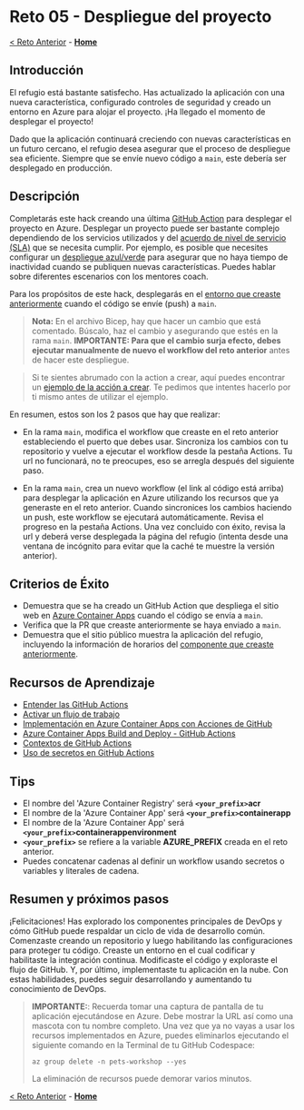 # Reto 05 - Despliegue del proyecto

[< Reto Anterior](./Challenge-04.md) - **[Home](../README.md)**

## Introducción

El refugio está bastante satisfecho. Has actualizado la aplicación con una nueva característica, configurado controles de seguridad y creado un entorno en Azure para alojar el proyecto. ¡Ha llegado el momento de desplegar el proyecto!

Dado que la aplicación continuará creciendo con nuevas características en un futuro cercano, el refugio desea asegurar que el proceso de despliegue sea eficiente. Siempre que se envíe nuevo código a `main`, este debería ser desplegado en producción.

## Descripción

Completarás este hack creando una última [GitHub Action](https://docs.github.com/es/actions/learn-github-actions/understanding-github-actions) para desplegar el proyecto en Azure. Desplegar un proyecto puede ser bastante complejo dependiendo de los servicios utilizados y del [acuerdo de nivel de servicio (SLA)](https://es.wikipedia.org/wiki/Acuerdo_de_nivel_de_servicio) que se necesita cumplir. Por ejemplo, es posible que necesites configurar un [despliegue azul/verde](https://martinfowler.com/bliki/BlueGreenDeployment.html) para asegurar que no haya tiempo de inactividad cuando se publiquen nuevas características. Puedes hablar sobre diferentes escenarios con los mentores coach.

Para los propósitos de este hack, desplegarás en el [entorno que creaste anteriormente](./Challenge-04.md) cuando el código se envíe (push) a `main`.

> **Nota:** En el archivo Bicep, hay que hacer un cambio que está comentado. Búscalo, haz el cambio y asegurando que estés en la rama `main`. **IMPORTANTE: Para que el cambio surja efecto, debes ejecutar manualmente de nuevo el workflow del reto anterior** antes de hacer este despliegue. 

> Si te sientes abrumado con la action a crear, aquí puedes encontrar un [ejemplo de la acción a crear](https://gist.github.com/luislogosmx/384f7387d5a1e45dbe602265b2d023b8). Te pedimos que intentes hacerlo por ti mismo antes de utilizar el ejemplo.

En resumen, estos son los 2 pasos que hay que realizar:

- En la rama `main`, modifica el workflow que creaste en el reto anterior estableciendo el puerto que debes usar. Sincroniza los cambios con tu repositorio y vuelve a ejecutar el workflow desde la pestaña Actions. Tu url no funcionará, no te preocupes, eso se arregla después del siguiente paso.

- En la rama `main`, crea un nuevo workflow (el link al código está arriba) para desplegar la aplicación en Azure utilizando los recursos que ya generaste en el reto anterior. Cuando sincronices los cambios haciendo un push, este workflow se ejecutará automáticamente. Revisa el progreso en la pestaña Actions. Una vez concluido con éxito, revisa la url y deberá verse desplegada la página del refugio (intenta desde una ventana de incógnito para evitar que la caché te muestre la versión anterior).

## Criterios de Éxito

- Demuestra que se ha creado un GitHub Action que despliega el sitio web en [Azure Container Apps](https://learn.microsoft.com/es-es/azure/container-apps/overview) cuando el código se envía a `main`.
- Verifica que la PR que creaste anteriormente se haya enviado a `main`.
- Demuestra que el sitio público muestra la aplicación del refugio, incluyendo la información de horarios del [componente que creaste anteriormente](./Challenge-02.md).

## Recursos de Aprendizaje

- [Entender las GitHub Actions](https://docs.github.com/es/actions/learn-github-actions/understanding-github-actions)
- [Activar un flujo de trabajo](https://docs.github.com/es/actions/using-workflows/triggering-a-workflow)
- [Implementación en Azure Container Apps con Acciones de GitHub](https://learn.microsoft.com/es-es/azure/container-apps/github-actions)
- [Azure Container Apps Build and Deploy - GitHub Actions](https://github.com/marketplace/actions/azure-container-apps-build-and-deploy)
- [Contextos de GitHub Actions](https://docs.github.com/es/actions/learn-github-actions/contexts)
- [Uso de secretos en GitHub Actions](https://docs.github.com/es/actions/security-guides/using-secrets-in-github-actions)

## Tips

- El nombre del 'Azure Container Registry' será **`<your_prefix>`acr**
- El nombre de la 'Azure Container App' será **`<your_prefix>`containerapp**
- El nombre de la 'Azure Container App' será **`<your_prefix>`containerappenvironment**
- **`<your_prefix>`** se refiere a la variable **AZURE_PREFIX** creada en el reto anterior.
- Puedes concatenar cadenas al definir un workflow usando secretos o variables y literales de cadena.

## Resumen y próximos pasos

¡Felicitaciones! Has explorado los componentes principales de DevOps y cómo GitHub puede respaldar un ciclo de vida de desarrollo común. Comenzaste creando un repositorio y luego habilitando las configuraciones para proteger tu código. Creaste un entorno en el cual codificar y habilitaste la integración continua. Modificaste el código y exploraste el flujo de GitHub. Y, por último, implementaste tu aplicación en la nube. Con estas habilidades, puedes seguir desarrollando y aumentando tu conocimiento de DevOps.

> **IMPORTANTE:**: Recuerda tomar una captura de pantalla de tu aplicación ejecutándose en Azure. Debe mostrar la URL así como una mascota con tu nombre completo. Una vez que ya no vayas a usar los recursos implementados en Azure, puedes eliminarlos ejecutando el siguiente comando en la Terminal de tu GitHub Codespace:
> 
> `az group delete -n pets-workshop --yes`
> 
> La eliminación de recursos puede demorar varios minutos.

[< Reto Anterior](./Challenge-04.md) - **[Home](../README.md)**
